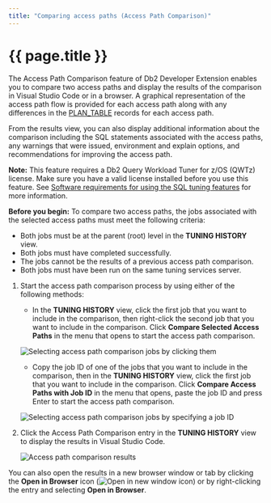 ```yaml
---
title: "Comparing access paths (Access Path Comparison)"
---
```


# {{ page.title }}

The Access Path Comparison feature of Db2 Developer Extension enables you to compare two access paths and display the results of the comparison in Visual Studio Code or in a browser. A graphical representation of the access path flow is provided for each access path along with any differences in the [PLAN_TABLE](https://www.ibm.com/docs/en/db2-for-zos/13?topic=tables-plan-table) records for each access path.

From the results view, you can also display additional information about the comparison including the SQL statements associated with the access paths, any warnings that were issued, environment and explain options, and recommendations for improving the access path. 

**Note:** This feature requires a Db2 Query Workload Tuner for z/OS (QWTz) license. Make sure you have a valid license installed before you use this feature. See [Software requirements for using the SQL tuning features]({{site.baseurl}}/docs/tuning-sql-queries/sql-tuning-requirements.html) for more information.

**Before you begin:** To compare two access paths, the jobs associated with the selected access paths must meet the following criteria:

- Both jobs must be at the parent (root) level in the **TUNING HISTORY** view.
- Both jobs must have completed successfully.
- The jobs cannot be the results of a previous access path comparison.
- Both jobs must have been run on the same tuning services server.

1. Start the access path comparison process by using either of the following methods:

   - In the **TUNING HISTORY** view, click the first job that you want to include in the comparison, then right-click the second job that you want to include in the comparison. Click **Compare Selected Access Paths** in the menu that opens to start the access path comparison.

   ![Selecting access path comparison jobs by clicking them]({{site.baseurl}}/assets/images/tuning-access-path-comparison-selected.gif)

   - Copy the job ID of one of the jobs that you want to include in the comparison, then in the **TUNING HISTORY** view, click the first job that you want to include in the comparison. Click **Compare Access Paths with Job ID** in the menu that opens, paste the job ID and press Enter to start the access path comparison.

   ![Selecting access path comparison jobs by specifying a job ID]({{site.baseurl}}/assets/images/tuning-access-path-comparison-job-id.gif)

2. Click the Access Path Comparison entry in the **TUNING HISTORY** view to display the results in Visual Studio Code. 

   ![Access path comparison results]({{site.baseurl}}/assets/images/tuning-access-path-comparison-result.gif)

You can also open the results in a new browser window or tab by clicking the **Open in Browser** icon (![Open in new window icon]({{site.baseurl}}/assets/images/tuning-open-in-new-window-icon.png)) or by right-clicking the entry and selecting **Open in Browser**.

